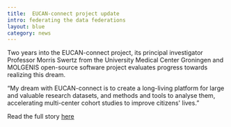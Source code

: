 ```yaml
---
title:  EUCAN-connect project update
intro: federating the data federations
layout: blue
category: news
---
```


Two years into the
EUCAN-connect project, its principal investigator Professor Morris Swertz from the
University Medical Center Groningen and MOLGENIS open-source software project
evaluates progress towards realizing this dream.

“My dream with EUCAN-connect is to create a long-living platform for large and
valuable research datasets, and methods and tools to analyse them, accelerating
multi-center cohort studies to improve citizens' lives.” 

Read the full story [here](/attachments/eucan-connect-interview.pdf)

